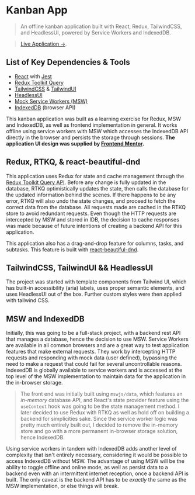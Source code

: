 # Kanban App

> An offline kanban application built with React, Redux, TailwindCSS, and HeadlessUI, powered by Service Workers and IndexedDB.

> [Live Application ->](https://kanban-app-tan.vercel.app/).

## List of Key Dependencies & Tools

- [React](https://reactjs.org/) with [Jest](https://jestjs.io/)
- [Redux Toolkit Query](https://redux-toolkit.js.org/tutorials/rtk-query)
- [TailwindCSS](https://tailwindcss.com/) & [TailwindUI](https://tailwindui.com/)
- [HeadlessUI](https://headlessui.com/)
- [Mock Service Workers (MSW)](https://mswjs.io/docs/)
- [IndexedDB](https://developer.mozilla.org/en-US/docs/Web/API/IndexedDB_API) (browser API)

This kanban application was built as a learning exercise for Redux, MSW and IndexedDB, as well as frontend implementation in general. It works offline using service workers with MSW which accesses the IndexedDB API directly in the browser and persists the storage through sessions. **The application UI design was supplied by [Frontend Mentor](https://www.frontendmentor.io/).**

## Redux, RTKQ, & react-beautiful-dnd

This application uses Redux for state and cache management through the [Redux Toolkit Query API](https://redux-toolkit.js.org/tutorials/rtk-query). Before any change is fully updated in the database, RTKQ optimistically updates the state, then calls the database for the updated information behind the scenes. If there happens to be any error, RTKQ will also undo the state changes, and proceed to fetch the correct data from the database. All requests made are cached in the RTKQ store to avoid redundant requests. Even though the HTTP requests are intercepted by MSW and stored in IDB, the decision to cache responses was made because of future intentions of creating a backend API for this application.

This application also has a drag-and-drop feature for columns, tasks, and subtasks. This feature is built with [react-beautiful-dnd](https://github.com/atlassian/react-beautiful-dnd).

## TailwindCSS, TailwindUI && HeadlessUI

The project was started with template components from Tailwind UI, which has built-in accessibility (aria) labels, uses proper semantic elements, and uses HeadlessUI out of the box. Further custom styles were then applied with tailwind CSS.

## MSW and IndexedDB

Initially, this was going to be a full-stack project, with a backend rest API that manages a database, hence the decision to use MSW. Service Workers are available in all common browsers and are a great way to test application features that make external requests. They work by intercepting HTTP requests and responding with mock data (user defined), bypassing the need to make a request that could fail for several uncontrollable reasons. IndexedDB is globally available to service workers and is accessed at the top level of the MSW implementation to maintain data for the application in the in-browser storage.

> The front end was initially built using `mswjs/data`, which features an _in-memory_ database API, and React's state provider feature using the `useContext` hook was going to be the state management method. I later decided to use Redux with RTKQ as well as hold off on building a backend for simplicities sake. Since the service worker logic was pretty much entirely built out, I decided to remove the in-memory store and go with a more permanent in-browser storage solution, hence IndexedDB.

Using service workers in tandem with IndexedDB adds another level of complexity that isn't entirely necessary, considering it would be possible to access IndexedDB without MSW. The advantage of using MSW will be the ability to toggle offline and online mode, as well as persist data to a backend even with an intermittent internet reception, once a backend API is built. The only caveat is the backend API has to be *exactly* the same as the MSW implementation, or else things will break.
